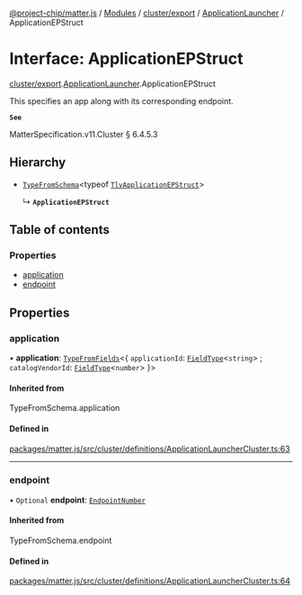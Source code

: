 [@project-chip/matter.js](../README.md) / [Modules](../modules.md) / [cluster/export](../modules/cluster_export.md) / [ApplicationLauncher](../modules/cluster_export.ApplicationLauncher.md) / ApplicationEPStruct

# Interface: ApplicationEPStruct

[cluster/export](../modules/cluster_export.md).[ApplicationLauncher](../modules/cluster_export.ApplicationLauncher.md).ApplicationEPStruct

This specifies an app along with its corresponding endpoint.

**`See`**

MatterSpecification.v11.Cluster § 6.4.5.3

## Hierarchy

- [`TypeFromSchema`](../modules/tlv_export.md#typefromschema)\<typeof [`TlvApplicationEPStruct`](../modules/cluster_export.ApplicationLauncher.md#tlvapplicationepstruct)\>

  ↳ **`ApplicationEPStruct`**

## Table of contents

### Properties

- [application](cluster_export.ApplicationLauncher.ApplicationEPStruct.md#application)
- [endpoint](cluster_export.ApplicationLauncher.ApplicationEPStruct.md#endpoint)

## Properties

### application

• **application**: [`TypeFromFields`](../modules/tlv_export.md#typefromfields)\<\{ `applicationId`: [`FieldType`](tlv_export.FieldType.md)\<`string`\> ; `catalogVendorId`: [`FieldType`](tlv_export.FieldType.md)\<`number`\>  }\>

#### Inherited from

TypeFromSchema.application

#### Defined in

[packages/matter.js/src/cluster/definitions/ApplicationLauncherCluster.ts:63](https://github.com/project-chip/matter.js/blob/5f71eedebdb9fa54338bde320c311bb359b7455d/packages/matter.js/src/cluster/definitions/ApplicationLauncherCluster.ts#L63)

___

### endpoint

• `Optional` **endpoint**: [`EndpointNumber`](../modules/datatype_export.md#endpointnumber)

#### Inherited from

TypeFromSchema.endpoint

#### Defined in

[packages/matter.js/src/cluster/definitions/ApplicationLauncherCluster.ts:64](https://github.com/project-chip/matter.js/blob/5f71eedebdb9fa54338bde320c311bb359b7455d/packages/matter.js/src/cluster/definitions/ApplicationLauncherCluster.ts#L64)
